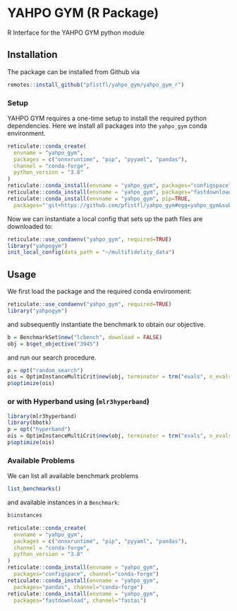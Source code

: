 # YAHPO GYM (R Package)

R Interface for the YAHPO GYM python module


## Installation

The package can be installed from Github via


```r
remotes::install_github("pfistfl/yahpo_gym/yahpo_gym_r")
```

### Setup

YAHPO GYM requires a one-time setup to install the required python dependencies.
Here we install all packages into the `yahpo_gym` conda environment.

```r
reticulate::conda_create(
  envname = "yahpo_gym",
  packages = c("onnxruntime", "pip", "pyyaml", "pandas"),
  channel = "conda-forge",
  python_version = "3.8"
)
reticulate::conda_install(envname = "yahpo_gym", packages="configspace", channel="conda-forge")
reticulate::conda_install(envname = "yahpo_gym", packages="fastdownload", channel="fastai")
reticulate::conda_install(envname = "yahpo_gym", pip=TRUE,
  packages="'git+https://github.com/pfistfl/yahpo_gym#egg=yahpo_gym&subdirectory=yahpo_gym'")
```

Now we can instantiate a local config that sets up the path files are downloaded to:

```r
reticulate::use_condaenv("yahpo_gym", required=TRUE)
library("yahpogym")
init_local_config(data_path = "~/multifidelity_data")
```


## Usage

We first load the package and the required conda environment:

```r
reticulate::use_condaenv("yahpo_gym", required=TRUE)
library("yahpogym")
```

and subsequently instantiate the benchmark to obtain our objective.

```r
b = BenchmarkSet$new("lcbench", download = FALSE)
obj = b$get_objective("3945")
```

and run our search procedure.

```r
p = opt("random_search")
ois = OptimInstanceMultiCrit$new(obj, terminator = trm("evals", n_evals = 10), check_values = FALSE)
p$optimize(ois)
```



### or with Hyperband using (`mlr3hyperband`)

```r
library(mlr3hyperband)
library(bbotk)
p = opt("hyperband")
ois = OptimInstanceMultiCrit$new(obj, terminator = trm("evals", n_evals = 10), check_values = FALSE)
p$optimize(ois)
```


### Available Problems

We can list all available benchmark problems

```r
list_benchmarks()
```

and available instances in a `Benchmark`:

```r
b$instances
```

```r
reticulate::conda_create(
  envname = "yahpo_gym",
  packages = c("onnxruntime", "pip", "pyyaml", "pandas"),
  channel = "conda-forge",
  python_version = "3.8"
)
reticulate::conda_install(envname = "yahpo_gym",
  packages="configspace", channel="conda-forge")
reticulate::conda_install(envname = "yahpo_gym",
  packages="pandas", channel="conda-forge")
reticulate::conda_install(envname = "yahpo_gym",
  packages="fastdownload", channel="fastai")
```
